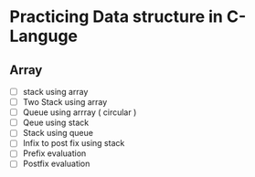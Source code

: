 # Practicing Data structure in C-Languge

## Array
- [ ] stack using array
- [ ] Two Stack using array
- [ ] Queue using arrray ( circular )
- [ ] Qeue using  stack
- [ ] Stack using queue
- [ ] Infix to post fix using stack
- [ ] Prefix evaluation
- [ ] Postfix evaluation
